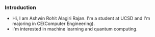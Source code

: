 ### Introduction
- Hi, I am Ashwin Rohit Alagiri Rajan. I'm a student at UCSD and I'm majoring in CE(Computer Engineering). 
- I'm interested in machine learning and quantum computing. 

